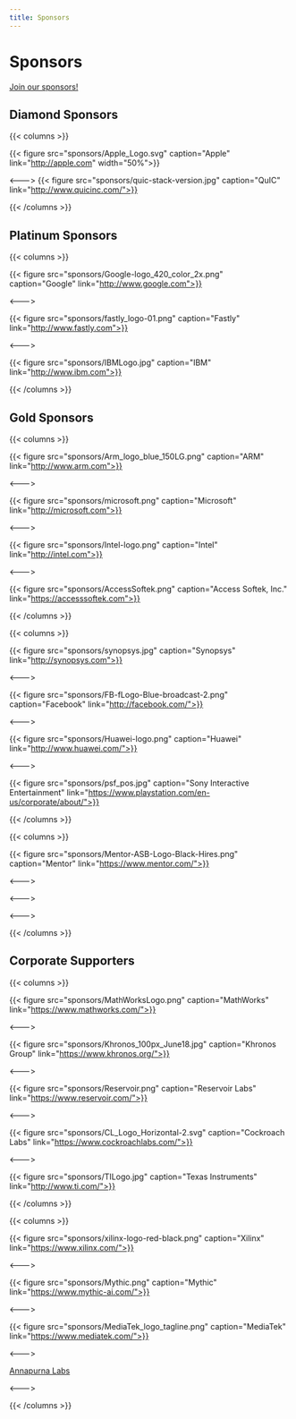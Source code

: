 ```yaml
---
title: Sponsors
---
```

# Sponsors
[Join our sponsors!](documents/sponsorship/LLVMFoundation-Sponsorship-20190802.pdf)

## Diamond Sponsors
{{< columns >}}

{{< figure src="sponsors/Apple_Logo.svg" caption="Apple" link="http://apple.com" width="50%">}}

<--->
{{< figure src="sponsors/quic-stack-version.jpg" caption="QuIC" link="http://www.quicinc.com/">}}
 
{{< /columns >}}

## Platinum Sponsors
{{< columns >}}

{{< figure src="sponsors/Google-logo_420_color_2x.png" caption="Google" link="http://www.google.com">}}

<--->

{{< figure src="sponsors/fastly_logo-01.png" caption="Fastly" link="http://www.fastly.com">}}

<--->

{{< figure src="sponsors/IBMLogo.jpg" caption="IBM" link="http://www.ibm.com">}}

{{< /columns >}}


## Gold Sponsors
{{< columns >}}

{{< figure src="sponsors/Arm_logo_blue_150LG.png" caption="ARM" link="http://www.arm.com">}}

<--->

{{< figure src="sponsors/microsoft.png" caption="Microsoft" link="http://microsoft.com">}}

<--->

{{< figure src="sponsors/Intel-logo.png" caption="Intel" link="http://intel.com">}}

<--->

{{< figure src="sponsors/AccessSoftek.png" caption="Access Softek, Inc." link="https://accesssoftek.com">}}

{{< /columns >}}

{{< columns >}}

{{< figure src="sponsors/synopsys.jpg" caption="Synopsys" link="http://synopsys.com">}}

<--->

{{< figure src="sponsors/FB-fLogo-Blue-broadcast-2.png" caption="Facebook" link="http://facebook.com/">}}

<--->

{{< figure src="sponsors/Huawei-logo.png" caption="Huawei" link="http://www.huawei.com/">}}

<--->

{{< figure src="sponsors/psf_pos.jpg" caption="Sony Interactive Entertainment" link="https://www.playstation.com/en-us/corporate/about/">}}

{{< /columns >}}

{{< columns >}}

{{< figure src="sponsors/Mentor-ASB-Logo-Black-Hires.png" caption="Mentor" link="https://www.mentor.com/">}}

<--->

<--->

<--->

{{< /columns >}}


## Corporate Supporters

{{< columns >}}

{{< figure src="sponsors/MathWorksLogo.png" caption="MathWorks" link="https://www.mathworks.com/">}}

<--->

{{< figure src="sponsors/Khronos_100px_June18.jpg" caption="Khronos Group" link="https://www.khronos.org/">}}

<--->

{{< figure src="sponsors/Reservoir.png" caption="Reservoir Labs" link="https://www.reservoir.com/">}}

<--->

{{< figure src="sponsors/CL_Logo_Horizontal-2.svg" caption="Cockroach Labs" link="https://www.cockroachlabs.com/">}}

<--->

{{< figure src="sponsors/TILogo.jpg" caption="Texas Instruments" link="http://www.ti.com/">}}

{{< /columns >}}

{{< columns >}}

{{< figure src="sponsors/xilinx-logo-red-black.png" caption="Xilinx" link="https://www.xilinx.com/">}}

<--->

{{< figure src="sponsors/Mythic.png" caption="Mythic" link="https://www.mythic-ai.com/">}}

<--->

{{< figure src="sponsors/MediaTek_logo_tagline.png" caption="MediaTek" link="https://www.mediatek.com/">}}

<--->

[Annapurna Labs](https://www.amazon.jobs/en/landing_pages/annapurna%20labs)

<--->


{{< /columns >}}

